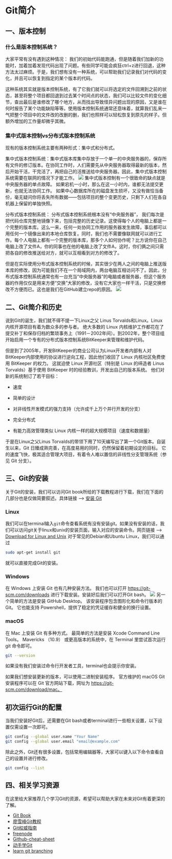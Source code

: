 # Git简介
## 一、版本控制
### 什么是版本控制系统？
大家平常有没有遇到这种情况：
我们的初始代码能跑通，但是随着我们加新的功能时，加着加着发现代码出现了问题。有些同学可能会疯狂ctrl+z进行回退，这种方法太过麻烦。于是，我们想有没有一种系统，可以帮助我们记录我们对代码的变化，并且可以恢复到指定的某个版本的代码。

这种系统其实就是版本控制系统，有了它我们就可以将选定的文件回溯到之前的状态，甚至将整个项目都回退到过去某个时间点的状态，我们可以比较文件的变化细节，查出最后是谁修改了哪个地方，从而找出导致怪异问题出现的原因，又是谁在何时报告了某个功能缺陷等等。使用版本控制系统通常还意味着，就算我们乱来一气把整个项目中的文件改的改删的删，我们也照样可以轻松恢复到原先的样子。但额外增加的工作量却微乎其微。


### 集中式版本控制vs分布式版本控制系统
现有的版本控制系统主要有两种形式：集中式和分布式。

集中式版本控制系统：集中式版本库集中存放于一个单一的中央服务器的，保存所有文件的修订版本。在协同工作时，人们需要先从中央服务器取得最新的版本，然后开始干活，干完活了，再把自己的活推送给中央服务器。因此，集中式版本控制系统需要在联网的情况下才能工作。
![](./figures/centralized.png)
集中式版本控制有一个很致命的缺点就是中央服务器的单点故障。 如果宕机一小时，那么在这一小时内，谁都无法提交更新，也就无法协同工作。 如果中心数据库所在的磁盘发生损坏，又没有做恰当备份，毫无疑问你将丢失所有数据——包括项目的整个变更历史，只剩下人们在各自机器上保留的单独快照。

分布式版本控制系统：
分布式版本控制系统根本没有“中央服务器”，
我们每次是把代码仓库完整地镜像下来，包括完整的历史记录。这使得每个人的电脑上都是一个完整的版本库。这么一来，任何一处协同工作用的服务器发生故障，事后都可以用任何一个镜像出来的本地仓库恢复。同时，我们也不需要像联网就可以进行工作。每个人电脑上都有一个完整的版本库，那多个人如何协作呢？比方说你在自己电脑上改了文件A，你的同事也在他的电脑上改了文件A，这时，你们俩之间只需把各自的修改推送给对方，就可以互相看到对方的修改了。

但是在实际使用分布式版本控制系统的时候，其实很少在两人之间的电脑上推送版本库的修改，因为可能我们不在一个局域网内，两台电脑互相访问不了。因此，分布式版本控制系统通常也有一台充当“中央服务器”的电脑或者服务器，但这个服务器的作用仅仅是用来方便“交换”大家的修改，没有它大家也一样干活，只是交换修改不方便而已。这也是我们在GitHub建立repo的原因。
![](./figures/distributed.png)


## 二、Git简介和历史

说到Git的诞生，我们就不得不提一下Linux之父 Linus Torvalds和Linux。Linux 内核开源项目有着为数众多的参与者。 绝大多数的 Linux 内核维护工作都花在了提交补丁和保存归档的繁琐事务上（1991－2002年间）。到2002年，整个项目组开始启用一个专有的分布式版本控制系统BitKeeper来管理和维护代码。

但是到了2005年，开发BitKeeper的商业公司认为Linux开发者内部有人对BitKeeper内部使用的协议进行逆向工程，因此他们收回了 Linux 内核社区免费使用 BitKeeper 的权力。 这就迫使 Linux 开源社区（特别是 Linux 的缔造者 Linus Torvalds）基于使用 BitKeeper 时的经验教训，开发出自己的版本系统。 他们对新的系统制订了若干目标：

- 速度

- 简单的设计

- 对非线性开发模式的强力支持（允许成千上万个并行开发的分支）

- 完全分布式

- 有能力高效管理类似 Linux 内核一样的超大规模项目（速度和数据量）

于是在Linux之父Linus Torvalds的带领下用了10天编写出了第一个Git版本。自诞生以来，Git 日臻成熟完善，在高度易用的同时，仍然保留着初期设定的目标。 它的速度飞快，极其适合管理大项目，有着令人难以置信的非线性分支管理系统（参见 Git 分支）。
## 三、Git的安装
关于Git的安装，我们可以访问Git book所给的下载教程进行下载，我们在下面的几部分也是仅做简要叙述。具体链接 --> [安装 Git](https://git-scm.com/book/zh/v2/%E8%B5%B7%E6%AD%A5-%E5%AE%89%E8%A3%85-Git)
### Linux
我们可以在terminal输入`git`命令查看系统有没有安装git。如果没有安装的话，我们可以访问git关于linux和unix的安装页面，输入对应的安装命令。网页链接 --> [Download for Linux and Unix](https://git-scm.com/download/linux)
对于常见的Debian和Ubuntu Linux，我们可以通过
```bash
sudo apt-get install git
```
就可以直接完成Git的安装。
### Windows
在 Windows 上安装 Git 也有几种安装方法。 我们也可以打开 https://git-scm.com/downloads  进行下载安装。安装好后我们可以打开Git bash。
![](./figures/Git_gui.png)
另一个简单的方法是安装 GitHub Desktop。 该安装程序包含图形化和命令行版本的 Git。 它也能支持 Powershell，提供了稳定的凭证缓存和健全的换行设置。
### macOS
在 Mac 上安装 Git 有多种方式。 最简单的方法是安装 Xcode Command Line Tools。 Mavericks （10.9） 或更高版本的系统中，在 Terminal 里尝试首次运行 git 命令即可。
```bash
git --version
```
如果没有我们安装过命令行开发者工具，terminal也会提示你安装。

如果我们想安装更新的版本，可以使用二进制安装程序。 官方维护的 macOS Git 安装程序可以在 Git 官方网站下载，网址为 https://git-scm.com/download/mac。
## 初次运行Git的配置
当我们安装好Git后，还需要在Git bash或者terminal进行一些相关设置，以下设置仅需设置一次即可。
```bash
git config --global user.name "Your Name"
git config --global user.email "email@example.com"
```
除此之外，Git还有很多设置，包括常用编辑器等，大家可以键入以下命令查看自己的设置并进行修改。
```bash
git config --list
```
## 四、相关学习资源
在这里给大家推荐几个学习Git的资源，希望可以帮助大家在未来对Git有着更深的了解。

- [Git Book](https://git-scm.com/book/zh/v2)
- [廖雪峰Git教程](https://www.liaoxuefeng.com/wiki/896043488029600)
- [Git权威指南](https://gotgit.readthedocs.io/en/latest/index.html)
- [freenode](https://freenode.net/)
- [Github-cheat-sheet](https://github.com/tiimgreen/github-cheat-sheet)
- [动手学Git](https://www.freeaihub.com/git/index.html)
- [learn git branching](https://learngitbranching.js.org/?locale=zh_CN)